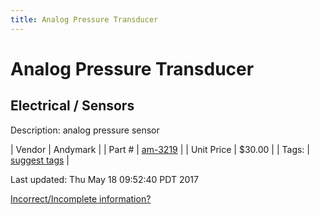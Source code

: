 ```yaml
---
title: Analog Pressure Transducer
---
```


# Analog Pressure Transducer
## Electrical / Sensors
Description: 	analog pressure sensor 

| Vendor | Andymark | 
| Part # | [am-3219](http://www.andymark.com/product-p/am-3219.htm) | 
| Unit Price | $30.00 | 
| Tags: | [suggest tags](https://docs.google.com/forms/d/e/1FAIpQLSeWyY8v3RgOty-MyWmh9U0iivNYN_molChYyS-0U-o-kOAv_g/viewform) | 

Last updated: Thu May 18 09:52:40 PDT 2017

 [Incorrect/Incomplete information?](https://docs.google.com/forms/d/e/1FAIpQLSeWyY8v3RgOty-MyWmh9U0iivNYN_molChYyS-0U-o-kOAv_g/viewform)
